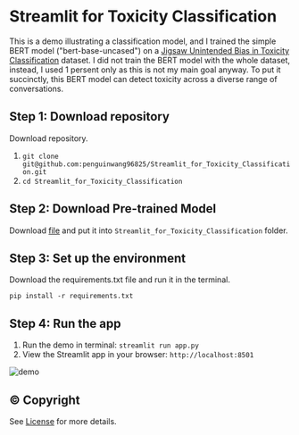 # Streamlit for Toxicity Classification
This is a demo illustrating a classification model, and I trained the simple BERT model ("bert-base-uncased") on a [Jigsaw Unintended Bias in Toxicity Classification](https://www.kaggle.com/c/jigsaw-unintended-bias-in-toxicity-classification) dataset. I did not train the BERT model with the whole dataset, instead, I used 1 persent only as this is not my main goal anyway. To put it succinctly, this BERT model can detect toxicity across a diverse range of conversations.

## Step 1: Download repository
Download repository.

1. `git clone git@github.com:penguinwang96825/Streamlit_for_Toxicity_Classification.git`
2. `cd Streamlit_for_Toxicity_Classification`

## Step 2: Download Pre-trained Model
Download [file](https://drive.google.com/file/d/1i79tQKYwzj_RZIrr0h34vRYSKJRl0p4L/view?usp=sharing) and put it into `Streamlit_for_Toxicity_Classification` folder.

## Step 3: Set up the environment
Download the requirements.txt file and run it in the terminal.

`pip install -r requirements.txt`

## Step 4: Run the app
1. Run the demo in terminal: `streamlit run app.py`
2. View the Streamlit app in your browser: `http://localhost:8501`

![demo](https://github.com/penguinwang96825/Streamlit_for_Toxicity_Classification/blob/master/image/demo.png)

## © Copyright
See [License](https://github.com/penguinwang96825/Streamlit-for-Toxicity-Classification/blob/master/LICENSE) for more details.
